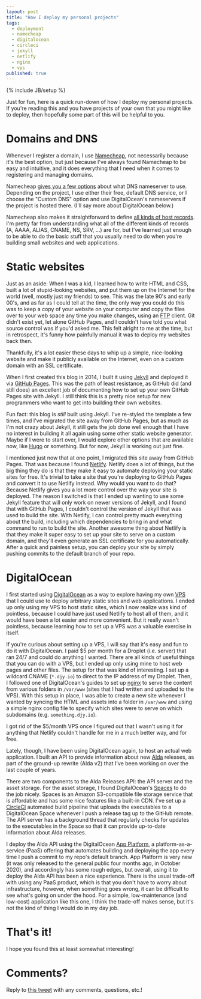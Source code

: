 ```yaml
---
layout: post
title: "How I deploy my personal projects"
tags:
  - deployment
  - namecheap
  - digitalocean
  - circleci
  - jekyll
  - netlify
  - nginx
  - vps
published: true
---
```


{% include JB/setup %}

Just for fun, here is a quick run-down of how I deploy my personal projects. If
you're reading this and you have projects of your own that you might like to
deploy, then hopefully some part of this will be helpful to you.

# Domains and DNS

Whenever I register a domain, I use [Namecheap][namecheap], not necessarily
because it's the best option, but just because I've always found Namecheap to be
easy and intuitive, and it does everything that I need when it comes to
registering and managing domains.

Namecheap [gives you a few options][namecheap-nameserver] about what DNS
nameserver to use. Depending on the project, I use either their free, default
DNS service, or I choose the "Custom DNS" option and use DigitalOcean's
nameservers if the project is hosted there. (I'll say more about DigitalOcean
below.)

Namecheap also makes it straightforward to define [all kinds of host
records][namecheap-host-records]. I'm pretty far from understanding what all of
the different kinds of records (A, AAAA, ALIAS, CNAME, NS, SRV, ...) are for,
but I've learned just enough to be able to do the basic stuff that you usually
need to do when you're building small websites and web applications.

# Static websites

Just as an aside: When I was a kid, I learned how to write HTML and CSS, built a
lot of stupid-looking websites, and put them up on the Internet for the world
(well, mostly just my friends) to see. This was the late 90's and early 00's,
and as far as I could tell at the time, the only way you could do this was to
keep a copy of your website on your computer and copy the files over to your web
space any time you make changes, using an [FTP][ftp] client. Git didn't exist
yet, let alone GitHub Pages, and I couldn't have told you what source control
was if you'd asked me. This felt alright to me at the time, but in retrospect,
it's funny how painfully manual it was to deploy my websites back then.

Thankfully, it's a lot easier these days to whip up a simple, nice-looking
website and make it publicly available on the Internet, even on a custom domain
with an SSL certificate.

When I first created this blog in 2014, I built it using [Jekyll][jekyll] and
deployed it via [GitHub Pages][github-pages]. This was the path of least
resistance, as GitHub did (and still does) an excellent job of documenting how
to set up your own GitHub Pages site with Jekyll. I still think this is a pretty
nice setup for new programmers who want to get into building their own websites.

Fun fact: this blog is _still_ built using Jekyll. I've re-styled the template a
few times, and I've migrated the site away from GitHub Pages, but as much as I'm
not crazy about Jekyll, it still gets the job done well enough that I have no
interest in building it all again using some other static website generator.
Maybe if I were to start over, I would explore other options that are available
now, like [Hugo][hugo] or something. But for now, Jekyll is working out just
fine.

I mentioned just now that at one point, I migrated this site away from GitHub
Pages. That was because I found [Netlify][netlify]. Netlify does a lot of
things, but the big thing they do is that they make it easy to automate
deploying your static sites for free. It's trivial to take a site that you're
deploying to GitHub Pages and convert it to use Netlify instead. Why would you
want to do that? Because Netlify gives you a lot more control over the way your
site is deployed. The reason I switched is that I ended up wanting to use some
Jekyll feature that will only work on newer versions of Jekyll, and I found that
with GitHub Pages, I couldn't control the version of Jekyll that was used to
build the site. With Netlify, I can control pretty much everything about the
build, including which dependencies to bring in and what command to run to build
the site. Another awesome thing about Netlify is that they make it super easy to
set up your site to serve on a custom domain, and they'll even generate an SSL
certificate for you automatically. After a quick and painless setup, you can
deploy your site by simply pushing commits to the default branch of your repo.

# DigitalOcean

I first started using [DigitalOcean][digitalocean] as a way to explore having my
own [VPS][vps] that I could use to deploy arbitrary static sites and web
applications. I ended up only using my VPS to host static sites, which I now
realize was kind of pointless, because I could have just used Netlify to host
all of them, and it would have been a lot easier and more convenient. But it
really wasn't pointless, because learning how to set up a VPS was a valuable
exercise in itself.

If you're curious about setting up a VPS, I will say that it's easy and fun to
do it with DigitalOcean. I paid $5 per month for a Droplet (i.e. server) that
ran 24/7 and could do anything I wanted. There are all kinds of useful things
that you can do with a VPS, but I ended up only using mine to host web pages and
other files. The setup for that was kind of interesting. I set up a wildcard
CNAME (`*.djy.io`) to direct to the IP address of my Droplet. Then, I followed
one of DigitalOcean's guides to set up [nginx][nginx] to serve the content from
various folders in `/var/www` (sites that I had written and uploaded to the
VPS). With this setup in place, I was able to create a new site whenever I
wanted by syncing the HTML and assets into a folder in `/var/www` and using a
simple nginx config file to specify which sites were to serve on which
subdomains (e.g. `something.djy.io`).

I got rid of the $5/month VPS once I figured out that I wasn't using it for
anything that Netlify couldn't handle for me in a much better way, and for free.

Lately, though, I have been using DigitalOcean again, to host an actual web
application. I built an API to provide information about new [Alda][alda]
releases, as part of the ground-up rewrite (Alda v2) that I've been working on
over the last couple of years.

There are two components to the Alda Releases API: the API server and the asset
storage. For the asset storage, I found DigitalOcean's [Spaces][do-spaces] to do
the job nicely. Spaces is an Amazon S3-compatible file storage service that is
affordable and has some nice features like a built-in CDN. I've set up a
[CircleCI][circleci] automated build pipeline that uploads the executables to a
DigitalOcean Space whenever I push a release tag up to the GitHub remote. The
API server has a background thread that regularly checks for updates to the
executables in the Space so that it can provide up-to-date information about
Alda releases.

I deploy the Alda API using the DigitalOcean [App Platform][do-app-platform], a
platform-as-a-service (PaaS) offering that automates building and deploying the
app every time I push a commit to my repo's default branch. App Platform is very
new (it was only released to the general public four months ago, in October
2020), and accordingly has some rough edges, but overall, using it to deploy the
Alda API has been a nice experience. There is the usual trade-off with using any
PaaS product, which is that you don't have to worry about infrastructure,
however, when something goes wrong, it can be difficult to see what's going on
under the hood. For a simple, low-maintenance (and low-cost) application like
this one, I think the trade-off makes sense, but it's not the kind of thing I
would do in my day job.

# That's it!

I hope you found this at least somewhat interesting!

# Comments?

Reply to [this tweet][tweet] with any comments, questions, etc.!

[tweet]: https://twitter.com/dave_yarwood/status/1359130014105632769

[namecheap]: https://www.namecheap.com/
[namecheap-nameserver]: https://www.namecheap.com/support/knowledgebase/article.aspx/9434/10/using-default-nameservers-vs-hosting-nameservers/
[namecheap-host-records]: https://www.namecheap.com/support/knowledgebase/article.aspx/579/2237/which-record-type-option-should-i-choose-for-the-information-im-about-to-enter/
[ftp]: https://en.wikipedia.org/wiki/File_Transfer_Protocol
[jekyll]: https://jekyllrb.com/
[github-pages]: https://pages.github.com/
[hugo]: https://gohugo.io/
[netlify]: https://www.netlify.com/
[digitalocean]: https://digitalocean.com
[vps]: https://en.wikipedia.org/wiki/Virtual_private_server
[nginx]: https://www.nginx.com/resources/wiki/
[alda]: https://alda.io
[do-spaces]: https://www.digitalocean.com/products/spaces/
[circleci]: https://circleci.com/
[do-app-platform]: https://www.digitalocean.com/products/app-platform/
